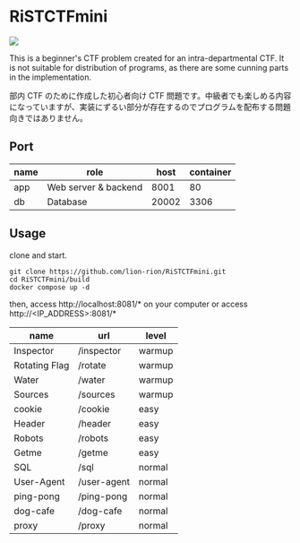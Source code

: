 # RiSTCTFmini

![](https://github.com/lion-rion/RiSTCTFmini/workflows/Docker%20compose%20test/badge.svg)


This is a beginner's CTF problem created for an intra-departmental CTF. It is not suitable for distribution of programs, as there are some cunning parts in the implementation.

部内 CTF のために作成した初心者向け CTF 問題です。中級者でも楽しめる内容になっていますが、実装にずるい部分が存在するのでプログラムを配布する問題向きではありません。

## Port

| name | role                 | host | container |
| ---- | -------------------- | ---- | --------- |
| app  | Web server & backend | 8001 | 80        |
| db   | Database             | 20002  |  3306   |

## Usage

clone and start.

```
git clone https://github.com/lion-rion/RiSTCTFmini.git
cd RiSTCTFmini/build
docker compose up -d
```

then, access http://localhost:8081/\* on your computer or access http://<IP_ADDRESS>:8081/\*


| name | url               | level | 
| ---- | -------------------- | ---- |
| Inspector  | /inspector | warmup | 
|  Rotating Flag  | /rotate            | warmup | 
| Water  | /water | warmup | 
| Sources  | /sources | warmup |
| cookie  | /cookie | easy |
| Header  | /header | easy |
| Robots  | /robots | easy |
| Getme | /getme | easy |
| SQL | /sql | normal |
| User-Agent | /user-agent | normal |
| ping-pong | /ping-pong | normal |
| dog-cafe | /dog-cafe  | normal |
| proxy | /proxy  | normal |




